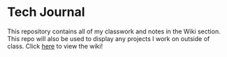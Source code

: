 # Tech Journal 

This repository contains all of my classwork and notes in the Wiki section. This repo will also be used to display any projects I work on outside of class. Click [here](/wiki/) to view the wiki! 



